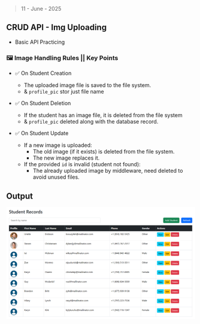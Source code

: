 > 11 - June - 2025

## CRUD API - Img Uploading

- Basic API Practicing

### 🖼️ Image Handling Rules || Key Points

- ✅ On Student Creation
  - The uploaded image file is saved to the file system.
  - & `profile_pic` stor just file name

- ✅ On Student Deletion
  - If the student has an image file, it is deleted from the file system
  - & `profile_pic` deleted along with the database record.

- ✅ On Student Update
  - If a new image is uploaded:
    - The old image (if it exists) is deleted from the file system.
    - The new image replaces it.
  - If the provided `id` is invalid (student not found):
    - The already uploaded image by middleware, need deleted to avoid unused files.

## Output

<img src="./ui/crud-api-v3-ui.png" alt="output" />
